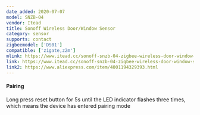 ```yaml
---
date_added: 2020-07-07
model: SNZB-04
vendor: Itead
title: Sonoff Wireless Door/Window Sensor
category: sensor
supports: contact
zigbeemodel: ['DS01']
compatible: ['zigate,z2m']
mlink: https://www.itead.cc/sonoff-snzb-04-zigbee-wireless-door-window-sensor.html
link: https://www.itead.cc/sonoff-snzb-04-zigbee-wireless-door-window-sensor.html
link2: https://www.aliexpress.com/item/4001194329393.html
---
```


#### Pairing
Long press reset button for 5s until the LED indicator flashes three times, which means the device has entered pairing mode
